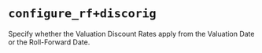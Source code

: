 # `configure_rf+discorig`

Specify whether the Valuation Discount Rates apply from the Valuation Date or the Roll-Forward Date.
